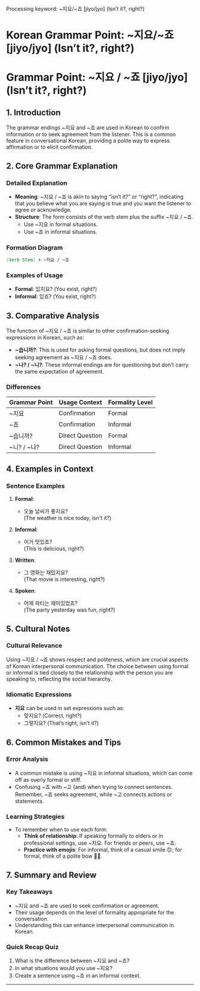 Processing keyword: ~지요/~죠 [jiyo/jyo] (Isn’t it?, right?)
# Korean Grammar Point: ~지요/~죠 [jiyo/jyo] (Isn’t it?, right?)
# Grammar Point: ~지요 / ~죠 [jiyo/jyo] (Isn’t it?, right?)
## 1. Introduction
The grammar endings ~지요 and ~죠 are used in Korean to confirm information or to seek agreement from the listener. This is a common feature in conversational Korean, providing a polite way to express affirmation or to elicit confirmation.
## 2. Core Grammar Explanation
### Detailed Explanation
- **Meaning**: ~지요 / ~죠 is akin to saying “isn’t it?” or “right?”, indicating that you believe what you are saying is true and you want the listener to agree or acknowledge.
- **Structure**: The form consists of the verb stem plus the suffix ~지요 / ~죠. 
  - Use ~지요 in formal situations.
  - Use ~죠 in informal situations.
### Formation Diagram
```markdown
[Verb Stem] + ~지요 / ~죠
```
### Examples of Usage
- **Formal**: 있지요? (You exist, right?)
- **Informal**: 있죠? (You exist, right?)
## 3. Comparative Analysis
The function of ~지요 / ~죠 is similar to other confirmation-seeking expressions in Korean, such as:
- **~습니까?**: This is used for asking formal questions, but does not imply seeking agreement as ~지요 / ~죠 does.
- **~나? / ~니?**: These informal endings are for questioning but don’t carry the same expectation of agreement.
### Differences
| Grammar Point | Usage Context  | Formality Level |
| --------------| ---------------| -----------------|
| ~지요         | Confirmation   | Formal           |
| ~죠          | Confirmation   | Informal         |
| ~습니까?     | Direct Question | Formal           |
| ~니? / ~나?   | Direct Question | Informal         |
## 4. Examples in Context
### Sentence Examples
1. **Formal**:
   - 오늘 날씨가 좋지요?  
     (The weather is nice today, isn't it?)
   
2. **Informal**:
   - 이거 맛있죠?  
     (This is delicious, right?)
   
3. **Written**:
   - 그 영화는 재밌지요?  
     (That movie is interesting, right?)
   
4. **Spoken**:
   - 어제 파티는 재미있었죠?  
     (The party yesterday was fun, right?)
## 5. Cultural Notes
### Cultural Relevance
Using ~지요 / ~죠 shows respect and politeness, which are crucial aspects of Korean interpersonal communication. The choice between using formal or informal is tied closely to the relationship with the person you are speaking to, reflecting the social hierarchy.
### Idiomatic Expressions
- **지요** can be used in set expressions such as:
  - 맞지요? (Correct, right?)
  - 그렇지요? (That’s right, isn’t it?)
## 6. Common Mistakes and Tips
### Error Analysis
- A common mistake is using ~지요 in informal situations, which can come off as overly formal or stiff.
- Confusing ~죠 with ~고 (and) when trying to connect sentences. Remember, ~죠 seeks agreement, while ~고 connects actions or statements.
### Learning Strategies
- To remember when to use each form:
  - **Think of relationship**: If speaking formally to elders or in professional settings, use ~지요. For friends or peers, use ~죠.
  - **Practice with emojis**: For informal, think of a casual smile 😊; for formal, think of a polite bow 🙇‍♂️.
## 7. Summary and Review
### Key Takeaways
- ~지요 and ~죠 are used to seek confirmation or agreement.
- Their usage depends on the level of formality appropriate for the conversation.
- Understanding this can enhance interpersonal communication in Korean.
### Quick Recap Quiz
1. What is the difference between ~지요 and ~죠?
2. In what situations would you use ~지요?
3. Create a sentence using ~죠 in an informal context.
---
